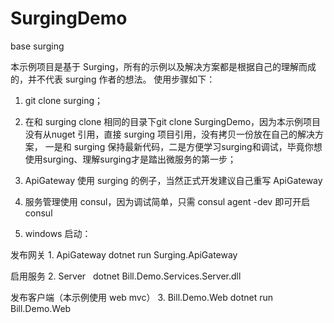 # SurgingDemo
base surging

本示例项目是基于 Surging，所有的示例以及解决方案都是根据自己的理解而成的，并不代表 surging 作者的想法。
使用步骤如下：
1. git clone surging；

2. 在和 surging clone 相同的目录下git clone SurgingDemo，因为本示例项目没有从nuget 引用，直接 surging 项目引用，没有拷贝一份放在自己的解决方案，
一是和 surging 保持最新代码，二是方便学习surging和调试，毕竟你想使用surging、理解surging才是踏出微服务的第一步；

3. ApiGateway 使用 surging 的例子，当然正式开发建议自己重写 ApiGateway

4. 服务管理使用 consul，因为调试简单，只需 consul agent -dev 即可开启consul

5. windows 启动：

发布网关 1. ApiGateway     dotnet run Surging.ApiGateway

启用服务 2. Server    dotnet Bill.Demo.Services.Server.dll

发布客户端（本示例使用 web mvc） 3. Bill.Demo.Web  dotnet run Bill.Demo.Web
